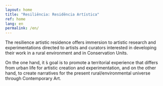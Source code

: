 ```yaml
---
layout: home
title: "Resiliência: Residência Artística"
ref: home
lang: en
permalink: /en/
---
```


The resilience artistic residence offers immersion to artistic research and experimentations directed to artists and curators interested in developing their work in a rural environment and in Conservation Units.

On the one hand, it ́s goal is to promote a territorial experience that differs from urban life for artistic  creation and experimentation, and on the other hand, to create narratives for the present rural/environmental universe through Contemporary Art.


